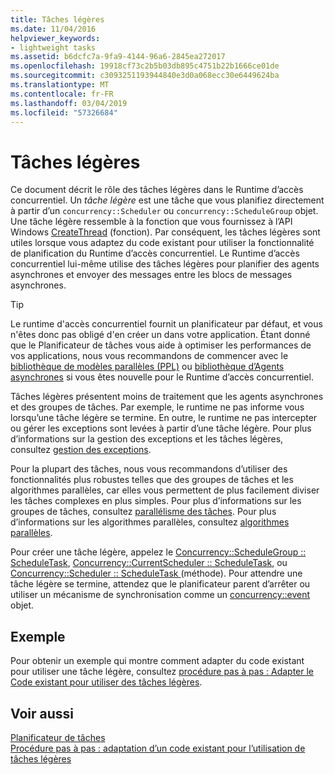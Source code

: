 ```yaml
---
title: Tâches légères
ms.date: 11/04/2016
helpviewer_keywords:
- lightweight tasks
ms.assetid: b6dcfc7a-9fa9-4144-96a6-2845ea272017
ms.openlocfilehash: 19918cf73c2b5b03db895c4751b22b1666ce01de
ms.sourcegitcommit: c3093251193944840e3d0a068ecc30e6449624ba
ms.translationtype: MT
ms.contentlocale: fr-FR
ms.lasthandoff: 03/04/2019
ms.locfileid: "57326684"
---
```

# <a name="lightweight-tasks"></a>Tâches légères

Ce document décrit le rôle des tâches légères dans le Runtime d’accès concurrentiel. Un *tâche légère* est une tâche que vous planifiez directement à partir d’un `concurrency::Scheduler` ou `concurrency::ScheduleGroup` objet. Une tâche légère ressemble à la fonction que vous fournissez à l’API Windows [CreateThread](/windows/desktop/api/processthreadsapi/nf-processthreadsapi-createthread) (fonction). Par conséquent, les tâches légères sont utiles lorsque vous adaptez du code existant pour utiliser la fonctionnalité de planification du Runtime d’accès concurrentiel. Le Runtime d’accès concurrentiel lui-même utilise des tâches légères pour planifier des agents asynchrones et envoyer des messages entre les blocs de messages asynchrones.

> [!TIP]
>  Le runtime d'accès concurrentiel fournit un planificateur par défaut, et vous n'êtes donc pas obligé d'en créer un dans votre application. Étant donné que le Planificateur de tâches vous aide à optimiser les performances de vos applications, nous vous recommandons de commencer avec le [bibliothèque de modèles parallèles (PPL)](../../parallel/concrt/parallel-patterns-library-ppl.md) ou [bibliothèque d’Agents asynchrones](../../parallel/concrt/asynchronous-agents-library.md) si vous êtes nouvelle pour le Runtime d’accès concurrentiel.

Tâches légères présentent moins de traitement que les agents asynchrones et des groupes de tâches. Par exemple, le runtime ne pas informe vous lorsqu’une tâche légère se termine. En outre, le runtime ne pas intercepter ou gérer les exceptions sont levées à partir d’une tâche légère. Pour plus d’informations sur la gestion des exceptions et les tâches légères, consultez [gestion des exceptions](../../parallel/concrt/exception-handling-in-the-concurrency-runtime.md).

Pour la plupart des tâches, nous vous recommandons d’utiliser des fonctionnalités plus robustes telles que des groupes de tâches et les algorithmes parallèles, car elles vous permettent de plus facilement diviser les tâches complexes en plus simples. Pour plus d’informations sur les groupes de tâches, consultez [parallélisme des tâches](../../parallel/concrt/task-parallelism-concurrency-runtime.md). Pour plus d’informations sur les algorithmes parallèles, consultez [algorithmes parallèles](../../parallel/concrt/parallel-algorithms.md).

Pour créer une tâche légère, appelez le [Concurrency::ScheduleGroup :: ScheduleTask](reference/schedulegroup-class.md#scheduletask), [Concurrency::CurrentScheduler :: ScheduleTask](reference/currentscheduler-class.md#scheduletask), ou [Concurrency::Scheduler :: ScheduleTask ](reference/scheduler-class.md#scheduletask) (méthode). Pour attendre une tâche légère se termine, attendez que le planificateur parent d’arrêter ou utiliser un mécanisme de synchronisation comme un [concurrency::event](../../parallel/concrt/reference/event-class.md) objet.

## <a name="example"></a>Exemple

Pour obtenir un exemple qui montre comment adapter du code existant pour utiliser une tâche légère, consultez [procédure pas à pas : Adapter le Code existant pour utiliser des tâches légères](../../parallel/concrt/walkthrough-adapting-existing-code-to-use-lightweight-tasks.md).

## <a name="see-also"></a>Voir aussi

[Planificateur de tâches](../../parallel/concrt/task-scheduler-concurrency-runtime.md)<br/>
[Procédure pas à pas : adaptation d’un code existant pour l’utilisation de tâches légères](../../parallel/concrt/walkthrough-adapting-existing-code-to-use-lightweight-tasks.md)
